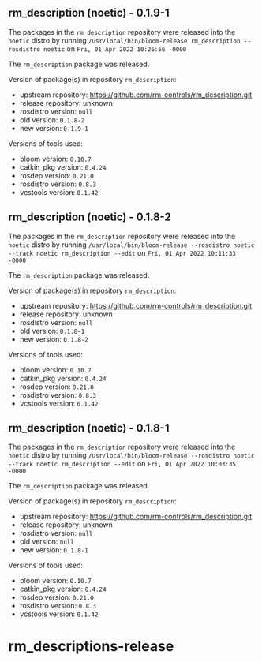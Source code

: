 ## rm_description (noetic) - 0.1.9-1

The packages in the `rm_description` repository were released into the `noetic` distro by running `/usr/local/bin/bloom-release rm_description --rosdistro noetic` on `Fri, 01 Apr 2022 10:26:56 -0000`

The `rm_description` package was released.

Version of package(s) in repository `rm_description`:

- upstream repository: https://github.com/rm-controls/rm_description.git
- release repository: unknown
- rosdistro version: `null`
- old version: `0.1.8-2`
- new version: `0.1.9-1`

Versions of tools used:

- bloom version: `0.10.7`
- catkin_pkg version: `0.4.24`
- rosdep version: `0.21.0`
- rosdistro version: `0.8.3`
- vcstools version: `0.1.42`


## rm_description (noetic) - 0.1.8-2

The packages in the `rm_description` repository were released into the `noetic` distro by running `/usr/local/bin/bloom-release --rosdistro noetic --track noetic rm_description --edit` on `Fri, 01 Apr 2022 10:11:33 -0000`

The `rm_description` package was released.

Version of package(s) in repository `rm_description`:

- upstream repository: https://github.com/rm-controls/rm_description.git
- release repository: unknown
- rosdistro version: `null`
- old version: `0.1.8-1`
- new version: `0.1.8-2`

Versions of tools used:

- bloom version: `0.10.7`
- catkin_pkg version: `0.4.24`
- rosdep version: `0.21.0`
- rosdistro version: `0.8.3`
- vcstools version: `0.1.42`


## rm_description (noetic) - 0.1.8-1

The packages in the `rm_description` repository were released into the `noetic` distro by running `/usr/local/bin/bloom-release --rosdistro noetic --track noetic rm_description --edit` on `Fri, 01 Apr 2022 10:03:35 -0000`

The `rm_description` package was released.

Version of package(s) in repository `rm_description`:

- upstream repository: https://github.com/rm-controls/rm_description.git
- release repository: unknown
- rosdistro version: `null`
- old version: `null`
- new version: `0.1.8-1`

Versions of tools used:

- bloom version: `0.10.7`
- catkin_pkg version: `0.4.24`
- rosdep version: `0.21.0`
- rosdistro version: `0.8.3`
- vcstools version: `0.1.42`


# rm_descriptions-release
